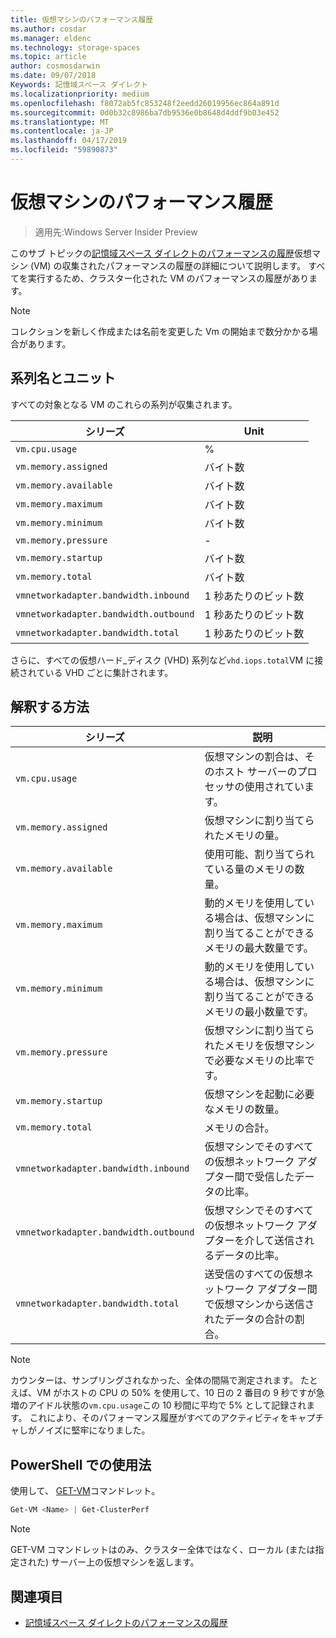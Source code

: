 ```yaml
---
title: 仮想マシンのパフォーマンス履歴
ms.author: cosdar
ms.manager: eldenc
ms.technology: storage-spaces
ms.topic: article
author: cosmosdarwin
ms.date: 09/07/2018
Keywords: 記憶域スペース ダイレクト
ms.localizationpriority: medium
ms.openlocfilehash: f8072ab5fc853248f2eedd26019956ec864a891d
ms.sourcegitcommit: 0d0b32c8986ba7db9536e0b8648d4ddf9b03e452
ms.translationtype: MT
ms.contentlocale: ja-JP
ms.lasthandoff: 04/17/2019
ms.locfileid: "59890873"
---
```

# <a name="performance-history-for-virtual-machines"></a>仮想マシンのパフォーマンス履歴

> 適用先:Windows Server Insider Preview

このサブ トピックの[記憶域スペース ダイレクトのパフォーマンスの履歴](performance-history.md)仮想マシン (VM) の収集されたパフォーマンスの履歴の詳細について説明します。 すべてを実行するため、クラスター化された VM のパフォーマンスの履歴があります。

   > [!NOTE]
   > コレクションを新しく作成または名前を変更した Vm の開始まで数分かかる場合があります。

## <a name="series-names-and-units"></a>系列名とユニット

すべての対象となる VM のこれらの系列が収集されます。

| シリーズ                            | Unit             |
|-----------------------------------|------------------|
| `vm.cpu.usage`                    | %          |
| `vm.memory.assigned`              | バイト数            |
| `vm.memory.available`             | バイト数            |
| `vm.memory.maximum`               | バイト数            |
| `vm.memory.minimum`               | バイト数            |
| `vm.memory.pressure`              | -                |
| `vm.memory.startup`               | バイト数            |
| `vm.memory.total`                 | バイト数            |
| `vmnetworkadapter.bandwidth.inbound`  | 1 秒あたりのビット数 |
| `vmnetworkadapter.bandwidth.outbound` | 1 秒あたりのビット数 |
| `vmnetworkadapter.bandwidth.total`    | 1 秒あたりのビット数 |

さらに、すべての仮想ハード_ディスク (VHD) 系列など`vhd.iops.total`VM に接続されている VHD ごとに集計されます。

## <a name="how-to-interpret"></a>解釈する方法


| シリーズ                            | 説明                                                                                                  |
|-----------------------------------|--------------------------------------------------------------------------------------------------------------|
| `vm.cpu.usage`                    | 仮想マシンの割合は、そのホスト サーバーのプロセッサの使用されています。                                   |
| `vm.memory.assigned`              | 仮想マシンに割り当てられたメモリの量。                                                      |
| `vm.memory.available`             | 使用可能、割り当てられている量のメモリの数量。                                       |
| `vm.memory.maximum`               | 動的メモリを使用している場合は、仮想マシンに割り当てることができるメモリの最大数量です。 |
| `vm.memory.minimum`               | 動的メモリを使用している場合は、仮想マシンに割り当てることができるメモリの最小数量です。 |
| `vm.memory.pressure`              | 仮想マシンに割り当てられたメモリを仮想マシンで必要なメモリの比率です。            |
| `vm.memory.startup`               | 仮想マシンを起動に必要なメモリの数量。                                            |
| `vm.memory.total`                 | メモリの合計。 |
| `vmnetworkadapter.bandwidth.inbound`  | 仮想マシンでそのすべての仮想ネットワーク アダプター間で受信したデータの比率。                        |
| `vmnetworkadapter.bandwidth.outbound` | 仮想マシンでそのすべての仮想ネットワーク アダプターを介して送信されるデータの比率。                            |
| `vmnetworkadapter.bandwidth.total`    | 送受信のすべての仮想ネットワーク アダプター間で仮想マシンから送信されたデータの合計の割合。          |

   > [!NOTE]
   > カウンターは、サンプリングされなかった、全体の間隔で測定されます。 たとえば、VM がホストの CPU の 50% を使用して、10 日の 2 番目の 9 秒ですが急増のアイドル状態の`vm.cpu.usage`この 10 秒間に平均で 5% として記録されます。 これにより、そのパフォーマンス履歴がすべてのアクティビティをキャプチャしがノイズに堅牢になりました。

## <a name="usage-in-powershell"></a>PowerShell での使用法

使用して、 [GET-VM](https://docs.microsoft.com/powershell/module/hyper-v/get-vm)コマンドレット。

```PowerShell
Get-VM <Name> | Get-ClusterPerf
```

   > [!NOTE]
   > GET-VM コマンドレットはのみ、クラスター全体ではなく、ローカル (または指定された) サーバー上の仮想マシンを返します。

## <a name="see-also"></a>関連項目

- [記憶域スペース ダイレクトのパフォーマンスの履歴](performance-history.md)
